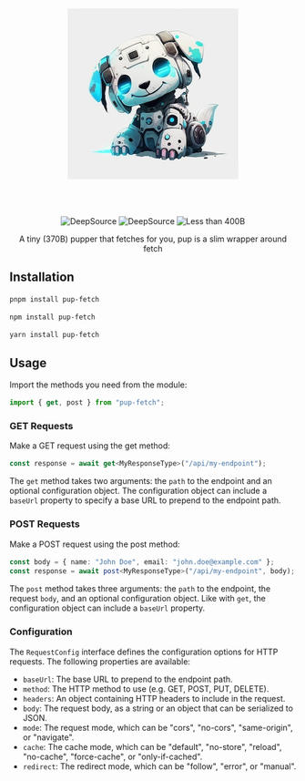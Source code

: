 <div align="center">
<br>
<br>
<p>
  <img src=".github/pupper.webp">
</p>
<br>
<br>

![DeepSource](https://deepsource.io/gh/scmmishra/pup.svg/?label=active+issues&show_trend=true&token=_HAIDwNbi1ocMhaBKxB_BcSQ)
![DeepSource](https://deepsource.io/gh/scmmishra/pup.svg/?label=resolved+issues&show_trend=true&token=_HAIDwNbi1ocMhaBKxB_BcSQ)
![Less than 400B](https://deno.bundlejs.com/?q=pup-fetch&badge)

  <p>A tiny (370B) pupper that fetches for you, pup is a slim wrapper around fetch</p>

</div>

## Installation

```sh
pnpm install pup-fetch
```

```sh
npm install pup-fetch
```

```sh
yarn install pup-fetch
```

## Usage

Import the methods you need from the module:

```js
import { get, post } from "pup-fetch";
```

### GET Requests

Make a GET request using the get method:

```ts
const response = await get<MyResponseType>("/api/my-endpoint");
```

The `get` method takes two arguments: the `path` to the endpoint and an optional configuration object. The configuration object can include a `baseUrl` property to specify a base URL to prepend to the endpoint path.

### POST Requests

Make a POST request using the post method:

```ts
const body = { name: "John Doe", email: "john.doe@example.com" };
const response = await post<MyResponseType>("/api/my-endpoint", body);
```

The `post` method takes three arguments: the `path` to the endpoint, the request `body`, and an optional configuration object. Like with `get`, the configuration object can include a `baseUrl` property.

### Configuration

The `RequestConfig` interface defines the configuration options for HTTP requests. The following properties are available:

- `baseUrl`: The base URL to prepend to the endpoint path.
- `method`: The HTTP method to use (e.g. GET, POST, PUT, DELETE).
- `headers`: An object containing HTTP headers to include in the request.
- `body`: The request body, as a string or an object that can be serialized to JSON.
- `mode`: The request mode, which can be "cors", "no-cors", "same-origin", or "navigate".
- `cache`: The cache mode, which can be "default", "no-store", "reload", "no-cache", "force-cache", or "only-if-cached".
- `redirect`: The redirect mode, which can be "follow", "error", or "manual".
